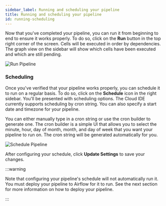 ```yaml
---
sidebar_label: Running and scheduling your pipeline
title: Running and scheduling your pipeline
id: running-scheduling
---
```


Now that you've completed your pipeline, you can run it from beginning to end to ensure it works properly. To do so, click on the **Run** button in the top right corner of the screen. Cells will be executed in order by dependencies. The graph view on the sidebar will show which cells have been executed and which are still pending.

![Run Pipeline](/img/cloud-ide/run-pipeline.png)

### Scheduling

Once you've verified that your pipeline works properly, you can schedule it to run on a regular basis. To do so, click on the **Schedule** icon in the right sidebar. You'll be presented with scheduling options. The Cloud IDE currently supports scheduling by cron string. You can also specify a start date and timezone for your pipeline.

You can either manually type in a cron string or use the cron builder to generate one. The cron builder is a simple UI that allows you to select the minute, hour, day of month, month, and day of week that you want your pipeline to run on. The cron string will be generated automatically for you.

![Schedule Pipeline](/img/cloud-ide/schedule-pipeline.png)

After configuring your schedule, click **Update Settings** to save your changes.

:::warning

Note that configuring your pipeline's schedule will not automatically run it. You must deploy your pipeline to Airflow for it to run. See the next section for more information on how to deploy your pipeline.

:::

